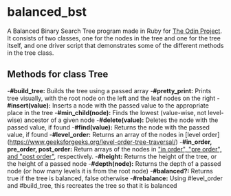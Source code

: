 # balanced_bst

A Balanced Binary Search Tree program made in Ruby for [The Odin Project](https://www.theodinproject.com/courses/ruby-programming/lessons/binary-search-trees). It consists of two classes, one for the nodes in the tree and one for the tree itself, and one driver script that demonstrates some of the different methods in the tree class.

## Methods for class Tree

-**#build_tree:** Builds the tree using a passed array
-**#pretty_print:** Prints tree visually, with the root node on the left and the leaf nodes on the right
-**#insert(value):** Inserts a node with the passed value to the appropriate place in the tree
-**#min_child(node):** Finds the lowest (value-wise, not level-wise) ancestor of a given node
-**#delete(value):** Deletes the node with the passed value, if found
-**#find(value):** Returns the node with the passed value, if found 
-**#level_order:** Returns an array of the nodes in [level order] (https://www.geeksforgeeks.org/level-order-tree-traversal/)
-**#in_order, pre_order, post_order:** Return arrays of the nodes in ["in order", "pre order", and "post order"](https://www.geeksforgeeks.org/tree-traversals-inorder-preorder-and-postorder/), respectively.
-**#height:** Returns the height of the tree, or the height of a passed node
-**#depth(node):** Returns the depth of a passed node (or how many levels it is from the root node)
-**#balanced?:** Returns true if the tree is balanced, false otherwise
-**#rebalance:** Using #level_order and #build_tree, this recreates the tree so that it is balanced


